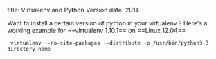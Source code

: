 title: Virtualenv and Python Version
date: 2014

Want to install a certain version of python in your virtualenv ?  Here's a working example for  ==virtualenv 1.10.1== on ==Linux 12.04==

``` virtualenv --no-site-packages --distribute -p /usr/bin/python3.3 directory-name```